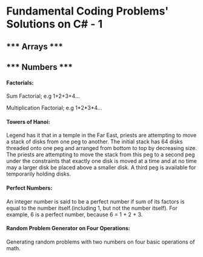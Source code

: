<h1>Fundamental Coding Problems' Solutions on C# - 1</h1>

<h2>*** Arrays ***</h2>



<h2>*** Numbers ***</h2>

<h4>Factorials:</h4>
<p>Sum Factorial; e.g 1+2+3+4...</p>
<p>Multiplication Factorial; e.g 1*2*3*4...</p>
<h4>Towers of Hanoi:</h4>
<p>Legend has it that in a temple in the Far East, priests are attempting to move a stack of disks from one peg to another. The initial stack has 64 disks threaded onto one peg and arranged from bottom to top by decreasing size. The priests are attempting to move the stack from this peg to a second peg under the constraints that exactly one disk is moved at a time and at no time may a larger disk be placed above a smaller disk. A third peg is available for temporarily holding disks.</p>
<h4>Perfect Numbers:</h4>
<p>An integer number is said to be a perfect number if sum of its factors is equal to the number itself.(including 1, but not the number itself). For example, 6 is a perfect number, because 6 = 1 + 2 + 3.</p>
<h4>Random Problem Generator on Four Operations:</h4>
<p>Generating random problems with two numbers on four basic operations of math.</p>

